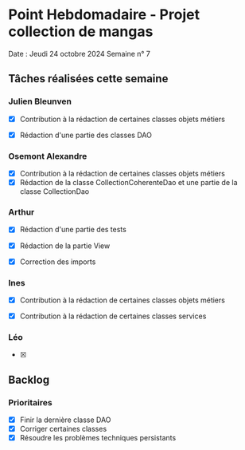 # Point Hebdomadaire - Projet collection de mangas

Date : Jeudi 24 octobre 2024
Semaine n° 7

## Tâches réalisées cette semaine

### Julien Bleunven
- [x] Contribution à la rédaction de certaines classes objets métiers
- [x] Rédaction d'une partie des classes DAO



### Osemont Alexandre
- [x] Contribution à la rédaction de certaines classes objets métiers
- [x] Rédaction de la classe CollectionCoherenteDao et une partie de la classe CollectionDao

### Arthur
- [x] Rédaction d'une partie des tests
- [x] Rédaction de la partie View
- [x] Correction des imports


### Ines
- [x] Contribution à la rédaction de certaines classes objets métiers
- [x] Contribution à la rédaction de certaines classes services


### Léo
- [x] 

## Backlog

### Prioritaires
- [x] Finir la dernière classe DAO
- [x] Corriger certaines classes
- [x] Résoudre les problèmes techniques persistants
